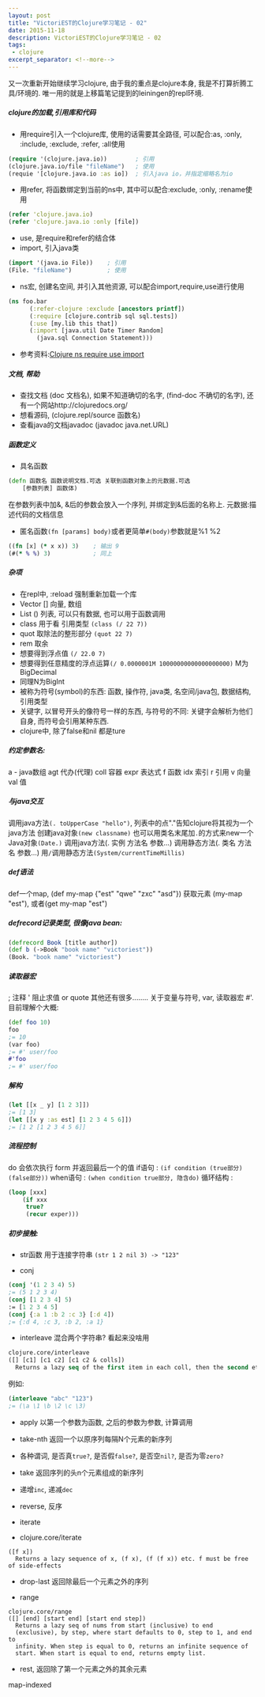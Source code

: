 ```yaml
---
layout: post
title: "VictoriEST的Clojure学习笔记 - 02"
date: 2015-11-18
description: VictoriEST的Clojure学习笔记 - 02
tags:
 - clojure
excerpt_separator: <!--more-->
---
```


又一次重新开始继续学习clojure, 由于我的重点是clojure本身, 我是不打算折腾工具/环境的. 唯一用的就是上移篇笔记提到的leiningen的repl环境.

##### clojure的加载,引用库和代码
- 用require引入一个clojure库, 使用的话需要其全路径, 可以配合:as, :only, :include, :exclude, :refer, :all使用
```clojure
(require '(clojure.java.io))		; 引用
(clojure.java.io/file "fileName")	; 使用
(requie '[clojure.java.io :as io])	; 引入java io，并指定缩略名为io
```
- 用refer, 将函数绑定到当前的ns中, 其中可以配合:exclude, :only, :rename使用
```clojure
(refer 'clojure.java.io)
(refer 'clojure.java.io :only [file])
```
- use, 是require和refer的结合体
- import, 引入java类
```clojure
(import '(java.io File))	; 引用
(File. "fileName")			; 使用
```
- ns宏, 创建名空间, 并引入其他资源, 可以配合import,require,use进行使用
```clojure
(ns foo.bar
      (:refer-clojure :exclude [ancestors printf])
      (:require [clojure.contrib sql sql.tests])
      (:use [my.lib this that])
      (:import [java.util Date Timer Random]
        (java.sql Connection Statement)))
```
- 参考资料:[Clojure ns require use import](http://ju.outofmemory.cn/entry/143769)

<!--more-->

##### 文档, 帮助
- 查找文档 (doc 文档名), 如果不知道确切的名字, (find-doc 不确切的名字), 还有一个网站http://clojuredocs.org/
- 想看源码, (clojure.repl/source 函数名)
- 查看java的文档javadoc (javadoc java.net.URL)

##### 函数定义
- 具名函数
```clojure
(defn 函数名 函数说明文档.可选 关联到函数对象上的元数据.可选
	[参数列表] 函数体)
```
在参数列表中加&, &后的参数会放入一个序列, 并绑定到&后面的名称上.
元数据:描述代码的文档信息

- 匿名函数`(fn [params] body)`或者更简单`#(body)`参数就是%1 %2
```clojure
((fn [x] (* x x)) 3)	; 输出 9
(#(* % %) 3)			; 同上
```

##### 杂项
- 在repl中, :reload 强制重新加载一个库
- Vector [] 向量, 数组
- List () 列表, 可以只有数据, 也可以用于函数调用
- class 用于看 引用类型 `(class (/ 22 7))`
- quot 取除法的整形部分 `(quot 22 7)`
- rem 取余
- 想要得到浮点值 `(/ 22.0 7)`
- 想要得到任意精度的浮点运算`(/ 0.0000001M 10000000000000000000)` M为BigDecimal
- 同理N为BigInt
- 被称为符号(symbol)的东西: 函数, 操作符, java类, 名空间/java包, 数据结构, 引用类型
- 关键字, 以冒号开头的像符号一样的东西, 与符号的不同: 关键字会解析为他们自身, 而符号会引用某种东西.
- clojure中, 除了false和nil 都是ture

##### 约定参数名:
a - java数组
agt 代办(代理)
coll 容器
expr 表达式
f 函数
idx 索引
r 引用
v 向量
val 值

##### 与java交互
调用java方法`(. toUpperCase "hello")`, 列表中的点"."告知clojure将其视为一个java方法
创建java对象`(new classname)`
也可以用类名末尾加`.`的方式来new一个Java对象`(Date.)`
调用java方法(. 实例 方法名 参数...)
调用静态方法(. 类名 方法名 参数...)
用`/`调用静态方法`(System/currentTimeMillis)`

##### def语法
def一个map, (def my-map {"est" "qwe" "zxc" "asd"})
获取元素 (my-map "est"), 或者(get my-map "est")

##### defrecord记录类型, 很像java bean:
```clojure
(defrecord Book [title author])
(def b (->Book "book name" "victoriest"))
(Book. "book name" "victoriest")
```

##### 读取器宏
; 注释
' 阻止求值 or quote
其他还有很多........
关于变量与符号, var, 读取器宏 #'. 目前理解个大概:
```clojure
(def foo 10)
foo
;= 10
(var foo)
;= #' user/foo
#'foo
;= #' user/foo
```

##### 解构
```clojure
(let [[x _ y] [1 2 3]])
;= [1 3]
(let [[x y :as est] [1 2 3 4 5 6]])
;= [1 2 [1 2 3 4 5 6]]
```

##### 流程控制
do 会依次执行 form 并返回最后一个的值
if语句 : `(if condition (true部分) (false部分))`
when语句 : `(when condition true部分, 隐含do)`
循环结构 :
```clojure
(loop [xxx]
	(if xxx
	 true?
	 (recur exper)))
```

##### 初步接触:

- str函数 用于连接字符串
`(str 1 2 nil 3) -> "123"`

- conj
```clojure
(conj '(1 2 3 4) 5)
;= (5 1 2 3 4)
(conj [1 2 3 4] 5)
:= [1 2 3 4 5]
(conj {:a 1 :b 2 :c 3} [:d 4])
;= {:d 4, :c 3, :b 2, :a 1}
```

- interleave 混合两个字符串?  看起来没啥用
```clojure
clojure.core/interleave
([] [c1] [c1 c2] [c1 c2 & colls])
  Returns a lazy seq of the first item in each coll, then the second etc.
```
例如:
```clojure
(interleave "abc" "123")
;= (\a \1 \b \2 \c \3)
```

- apply
以第一个参数为函数, 之后的参数为参数, 计算调用

- take-nth
返回一个以原序列每隔N个元素的新序列

- 各种谓词, 是否真`true?`, 是否假`false?`, 是否空`nil?`, 是否为零`zero?`

- take
返回序列的头n个元素组成的新序列

- 递增`inc`, 递减`dec`

- reverse, 反序

- iterate
- clojure.core/iterate
```
([f x])
  Returns a lazy sequence of x, (f x), (f (f x)) etc. f must be free of side-effects
```

- drop-last 返回除最后一个元素之外的序列

- range
```
clojure.core/range
([] [end] [start end] [start end step])
  Returns a lazy seq of nums from start (inclusive) to end
  (exclusive), by step, where start defaults to 0, step to 1, and end to
  infinity. When step is equal to 0, returns an infinite sequence of
  start. When start is equal to end, returns empty list.
```

- rest, 返回除了第一个元素之外的其余元素

map-indexed


